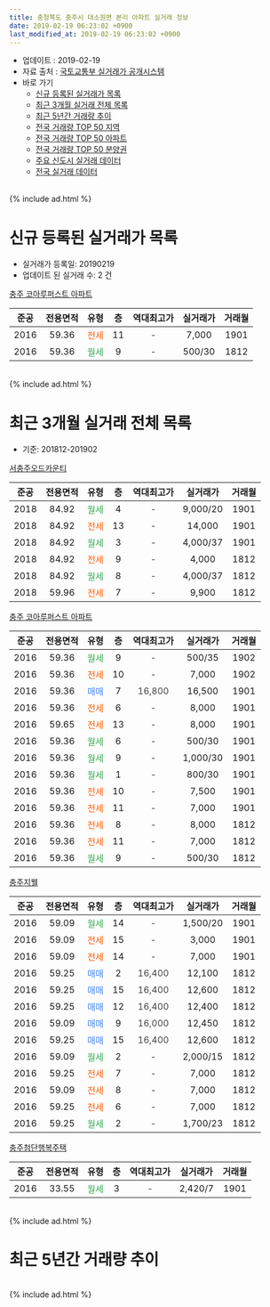 ```yaml
---
title: 충청북도 충주시 대소원면 본리 아파트 실거래 정보
date: 2019-02-19 06:23:02 +0900
last_modified_at: 2019-02-19 06:23:02 +0900
---
```


* 업데이트 : 2019-02-19
* 자료 출처 : [국토교통부 실거래가 공개시스템](http://rt.molit.go.kr)
* 바로 가기
    * [신규 등록된 실거래가 목록](#신규-등록된-실거래가-목록)
    * [최근 3개월 실거래 전체 목록](#최근-3개월-실거래-전체-목록)
    * [최근 5년간 거래량 추이](#최근-5년간-거래량-추이)
    * [전국 거래량 TOP 50 지역](https://inasie.github.io/apt-trade-info/최근-3개월-전국에서-가장-거래가-많이-발생한-지역)
    * [전국 거래량 TOP 50 아파트](https://inasie.github.io/apt-trade-info/최근-3개월-전국에서-가장-거래가-많이-발생한-아파트)
    * [전국 거래량 TOP 50 분양권](https://inasie.github.io/apt-trade-info/최근-3개월-전국에서-가장-거래가-많이-발생한-분양권)
    * [주요 신도시 실거래 데이터](https://inasie.github.io/apt-trade-info/주요-신도시)
    * [전국 실거래 데이터](https://inasie.github.io/apt-trade-info/전국)
<br>
{% include ad.html %}
<br>

# 신규 등록된 실거래가 목록
* 실거래가 등록일: 20190219
* 업데이트 된 실거래 수: 2 건


[충주 코아루퍼스트 아파트](https://search.naver.com/search.naver?query=%EC%B6%A9%EC%B2%AD%EB%B6%81%EB%8F%84+%EC%B6%A9%EC%A3%BC%EC%8B%9C+%EB%8C%80%EC%86%8C%EC%9B%90%EB%A9%B4+%EB%B3%B8%EB%A6%AC+%EC%B6%A9%EC%A3%BC+%EC%BD%94%EC%95%84%EB%A3%A8%ED%8D%BC%EC%8A%A4%ED%8A%B8+%EC%95%84%ED%8C%8C%ED%8A%B8)

|준공|전용면적|유형|층|역대최고가|실거래가|거래월|
|:---:|:---:|:---:|:---:|:---:|:---:|:---:|
|2016|59.36|<span style="color:#ff5a00">전세</span>|11|<span style="color:#444444">-</span>|7,000|1901|
|2016|59.36|<span style="color:#34a853">월세</span>|9|<span style="color:#444444">-</span>|500/30|1812|


<br>
{% include ad.html %}
<br>

# 최근 3개월 실거래 전체 목록
* 기준: 201812-201902


[서충주오드카운티](https://search.naver.com/search.naver?query=%EC%B6%A9%EC%B2%AD%EB%B6%81%EB%8F%84+%EC%B6%A9%EC%A3%BC%EC%8B%9C+%EB%8C%80%EC%86%8C%EC%9B%90%EB%A9%B4+%EB%B3%B8%EB%A6%AC+%EC%84%9C%EC%B6%A9%EC%A3%BC%EC%98%A4%EB%93%9C%EC%B9%B4%EC%9A%B4%ED%8B%B0)

|준공|전용면적|유형|층|역대최고가|실거래가|거래월|
|:---:|:---:|:---:|:---:|:---:|:---:|:---:|
|2018|84.92|<span style="color:#34a853">월세</span>|4|<span style="color:#444444">-</span>|9,000/20|1901|
|2018|84.92|<span style="color:#ff5a00">전세</span>|13|<span style="color:#444444">-</span>|14,000|1901|
|2018|84.92|<span style="color:#34a853">월세</span>|3|<span style="color:#444444">-</span>|4,000/37|1901|
|2018|84.92|<span style="color:#ff5a00">전세</span>|9|<span style="color:#444444">-</span>|4,000|1812|
|2018|84.92|<span style="color:#34a853">월세</span>|8|<span style="color:#444444">-</span>|4,000/37|1812|
|2018|59.96|<span style="color:#ff5a00">전세</span>|7|<span style="color:#444444">-</span>|9,900|1812|

[충주 코아루퍼스트 아파트](https://search.naver.com/search.naver?query=%EC%B6%A9%EC%B2%AD%EB%B6%81%EB%8F%84+%EC%B6%A9%EC%A3%BC%EC%8B%9C+%EB%8C%80%EC%86%8C%EC%9B%90%EB%A9%B4+%EB%B3%B8%EB%A6%AC+%EC%B6%A9%EC%A3%BC+%EC%BD%94%EC%95%84%EB%A3%A8%ED%8D%BC%EC%8A%A4%ED%8A%B8+%EC%95%84%ED%8C%8C%ED%8A%B8)

|준공|전용면적|유형|층|역대최고가|실거래가|거래월|
|:---:|:---:|:---:|:---:|:---:|:---:|:---:|
|2016|59.36|<span style="color:#34a853">월세</span>|9|<span style="color:#444444">-</span>|500/35|1902|
|2016|59.36|<span style="color:#ff5a00">전세</span>|10|<span style="color:#444444">-</span>|7,000|1902|
|2016|59.36|<span style="color:#4285f3">매매</span>|7|<span style="color:#444444">16,800</span>|16,500|1901|
|2016|59.36|<span style="color:#ff5a00">전세</span>|6|<span style="color:#444444">-</span>|8,000|1901|
|2016|59.65|<span style="color:#ff5a00">전세</span>|13|<span style="color:#444444">-</span>|8,000|1901|
|2016|59.36|<span style="color:#34a853">월세</span>|6|<span style="color:#444444">-</span>|500/30|1901|
|2016|59.36|<span style="color:#34a853">월세</span>|9|<span style="color:#444444">-</span>|1,000/30|1901|
|2016|59.36|<span style="color:#34a853">월세</span>|1|<span style="color:#444444">-</span>|800/30|1901|
|2016|59.36|<span style="color:#ff5a00">전세</span>|10|<span style="color:#444444">-</span>|7,500|1901|
|2016|59.36|<span style="color:#ff5a00">전세</span>|11|<span style="color:#444444">-</span>|7,000|1901|
|2016|59.36|<span style="color:#ff5a00">전세</span>|8|<span style="color:#444444">-</span>|8,000|1812|
|2016|59.36|<span style="color:#ff5a00">전세</span>|11|<span style="color:#444444">-</span>|7,000|1812|
|2016|59.36|<span style="color:#34a853">월세</span>|9|<span style="color:#444444">-</span>|500/30|1812|

[충주지웰](https://search.naver.com/search.naver?query=%EC%B6%A9%EC%B2%AD%EB%B6%81%EB%8F%84+%EC%B6%A9%EC%A3%BC%EC%8B%9C+%EB%8C%80%EC%86%8C%EC%9B%90%EB%A9%B4+%EB%B3%B8%EB%A6%AC+%EC%B6%A9%EC%A3%BC%EC%A7%80%EC%9B%B0)

|준공|전용면적|유형|층|역대최고가|실거래가|거래월|
|:---:|:---:|:---:|:---:|:---:|:---:|:---:|
|2016|59.09|<span style="color:#34a853">월세</span>|14|<span style="color:#444444">-</span>|1,500/20|1901|
|2016|59.09|<span style="color:#ff5a00">전세</span>|15|<span style="color:#444444">-</span>|3,000|1901|
|2016|59.09|<span style="color:#ff5a00">전세</span>|14|<span style="color:#444444">-</span>|7,000|1901|
|2016|59.25|<span style="color:#4285f3">매매</span>|2|<span style="color:#444444">16,400</span>|12,100|1812|
|2016|59.25|<span style="color:#4285f3">매매</span>|15|<span style="color:#444444">16,400</span>|12,600|1812|
|2016|59.25|<span style="color:#4285f3">매매</span>|12|<span style="color:#444444">16,400</span>|12,400|1812|
|2016|59.09|<span style="color:#4285f3">매매</span>|9|<span style="color:#444444">16,000</span>|12,450|1812|
|2016|59.25|<span style="color:#4285f3">매매</span>|15|<span style="color:#444444">16,400</span>|12,600|1812|
|2016|59.09|<span style="color:#34a853">월세</span>|2|<span style="color:#444444">-</span>|2,000/15|1812|
|2016|59.25|<span style="color:#ff5a00">전세</span>|7|<span style="color:#444444">-</span>|7,000|1812|
|2016|59.09|<span style="color:#ff5a00">전세</span>|8|<span style="color:#444444">-</span>|7,000|1812|
|2016|59.25|<span style="color:#ff5a00">전세</span>|6|<span style="color:#444444">-</span>|7,000|1812|
|2016|59.25|<span style="color:#34a853">월세</span>|2|<span style="color:#444444">-</span>|1,700/23|1812|

[충주첨단행복주택](https://search.naver.com/search.naver?query=%EC%B6%A9%EC%B2%AD%EB%B6%81%EB%8F%84+%EC%B6%A9%EC%A3%BC%EC%8B%9C+%EB%8C%80%EC%86%8C%EC%9B%90%EB%A9%B4+%EB%B3%B8%EB%A6%AC+%EC%B6%A9%EC%A3%BC%EC%B2%A8%EB%8B%A8%ED%96%89%EB%B3%B5%EC%A3%BC%ED%83%9D)

|준공|전용면적|유형|층|역대최고가|실거래가|거래월|
|:---:|:---:|:---:|:---:|:---:|:---:|:---:|
|2016|33.55|<span style="color:#34a853">월세</span>|3|<span style="color:#444444">-</span>|2,420/7|1901|


<br>
{% include ad.html %}
<br>

# 최근 5년간 거래량 추이


<div style="width:100%;">
    <canvas id="deal_progress" height="200"></canvas>
</div>

<script>
new Chart(document.getElementById("deal_progress"), {
    type: 'line',
    data: {
        labels: ['201402','201403','201404','201405','201406','201407','201408','201409','201410','201411','201412','201501','201502','201503','201504','201505','201506','201507','201508','201509','201510','201511','201512','201601','201602','201603','201604','201605','201606','201607','201608','201609','201610','201611','201612','201701','201702','201703','201704','201705','201706','201707','201708','201709','201710','201711','201712','201801','201802','201803','201804','201805','201806','201807','201808','201809','201810','201811','201812','201901','201902'],
        datasets: [{
            label: '매매',
            pointRadius: 1,
            data: [0, 0, 0, 0, 0, 0, 0, 0, 0, 0, 0, 0, 0, 0, 0, 0, 0, 0, 0, 0, 0, 0, 0, 0, 0, 0, 1, 6, 1, 3, 8, 7, 5, 2, 1, 1, 1, 2, 6, 9, 7, 19, 3, 1, 1, 5, 0, 2, 0, 1, 0, 0, 4, 2, 2, 5, 2, 2, 5, 1, 0],
            borderColor: "rgba(255, 201, 14, 1)",
            backgroundColor: "rgba(255, 201, 14, 0.5)",
            fill: false,
            lineTension: 0
        },{
            label: '전월세',
            pointRadius: 1,
            data: [0, 0, 0, 0, 0, 0, 0, 0, 0, 0, 0, 0, 0, 0, 0, 0, 0, 0, 0, 0, 0, 0, 0, 9, 11, 27, 26, 28, 30, 10, 10, 3, 4, 3, 17, 21, 36, 27, 24, 27, 19, 25, 20, 11, 7, 3, 3, 14, 7, 20, 14, 16, 23, 22, 23, 24, 27, 19, 11, 14, 2],
            borderColor: "rgba(0, 141, 185, 1)",
            backgroundColor: "rgba(0, 141, 185, 0.5)",
            fill: false,
            lineTension: 0
        }
        ]
    },
    options: {
        responsive: true,
        title: {
            display: false
        },
        tooltips: {
            mode: 'index',
            intersect: false
        },
        hover: {
            mode: 'nearest',
            intersect: true
        },
        scales: {
            xAxes: [{
                display: true,
                scaleLabel: {
                    display: true,
                    labelString: '년/월'
                }
            }],
            yAxes: [{
                display: true,
                ticks: {
                    suggestedMin: 0,
                },
                scaleLabel: {
                    display: true,
                    labelString: '실거래 수'
                }
            }]
        }
    }
});

</script>


<br>
{% include ad.html %}
<br>

